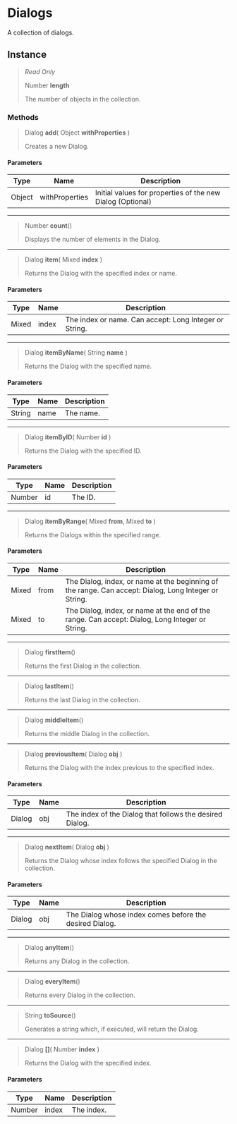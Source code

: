 # Dialogs
A collection of dialogs.

## Instance
> *Read Only* 
> 
> Number **length** 
>
> The number of objects in the collection.

### Methods
> Dialog **add**( Object **withProperties** )
> 
> Creates a new Dialog.
#### Parameters
| Type | Name | Description |
|---|---|---|
| Object | withProperties | Initial values for properties of the new Dialog (Optional) |

*** 
> Number **count**()
> 
> Displays the number of elements in the Dialog.
*** 
> Dialog **item**( Mixed **index** )
> 
> Returns the Dialog with the specified index or name.
#### Parameters
| Type | Name | Description |
|---|---|---|
| Mixed | index | The index or name. Can accept: Long Integer or String. |

*** 
> Dialog **itemByName**( String **name** )
> 
> Returns the Dialog with the specified name.
#### Parameters
| Type | Name | Description |
|---|---|---|
| String | name | The name. |

*** 
> Dialog **itemByID**( Number **id** )
> 
> Returns the Dialog with the specified ID.
#### Parameters
| Type | Name | Description |
|---|---|---|
| Number | id | The ID. |

*** 
> Dialog **itemByRange**( Mixed **from**, Mixed **to** )
> 
> Returns the Dialogs within the specified range.
#### Parameters
| Type | Name | Description |
|---|---|---|
| Mixed | from | The Dialog, index, or name at the beginning of the range. Can accept: Dialog, Long Integer or String. |
| Mixed | to | The Dialog, index, or name at the end of the range. Can accept: Dialog, Long Integer or String. |

*** 
> Dialog **firstItem**()
> 
> Returns the first Dialog in the collection.
*** 
> Dialog **lastItem**()
> 
> Returns the last Dialog in the collection.
*** 
> Dialog **middleItem**()
> 
> Returns the middle Dialog in the collection.
*** 
> Dialog **previousItem**( Dialog **obj** )
> 
> Returns the Dialog with the index previous to the specified index.
#### Parameters
| Type | Name | Description |
|---|---|---|
| Dialog | obj | The index of the Dialog that follows the desired Dialog. |

*** 
> Dialog **nextItem**( Dialog **obj** )
> 
> Returns the Dialog whose index follows the specified Dialog in the collection.
#### Parameters
| Type | Name | Description |
|---|---|---|
| Dialog | obj | The Dialog whose index comes before the desired Dialog. |

*** 
> Dialog **anyItem**()
> 
> Returns any Dialog in the collection.
*** 
> Dialog **everyItem**()
> 
> Returns every Dialog in the collection.
*** 
> String **toSource**()
> 
> Generates a string which, if executed, will return the Dialog.
*** 
> Dialog **[]**( Number **index** )
> 
> Returns the Dialog with the specified index.
#### Parameters
| Type | Name | Description |
|---|---|---|
| Number | index | The index. |



